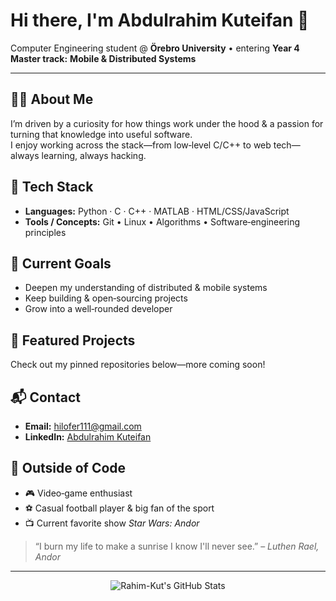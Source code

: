 # Hi there, I'm Abdulrahim Kuteifan 👋

Computer Engineering student @ **Örebro University** • entering **Year 4**  
**Master track:** **Mobile & Distributed Systems**

---

## 🧑‍💻 About Me
I’m driven by a curiosity for how things work under the hood & a passion for turning that knowledge into useful software.  
I enjoy working across the stack—from low‑level C/C++ to web tech—always learning, always hacking.

## 🔧 Tech Stack
- **Languages:** Python · C · C++ · MATLAB · HTML/CSS/JavaScript
- **Tools / Concepts:** Git • Linux • Algorithms • Software‑engineering principles

## 🎯 Current Goals
- Deepen my understanding of distributed & mobile systems  
- Keep building & open‑sourcing projects  
- Grow into a well‑rounded developer

## 🌟 Featured Projects
Check out my pinned repositories below—more coming soon!

## 📬 Contact
- **Email:** hilofer111@gmail.com  
- **LinkedIn:** [Abdulrahim Kuteifan](https://se.linkedin.com/in/abdulrahim-kuteifan-1045bb146)

## 🌱 Outside of Code
- 🎮 Video‑game enthusiast  
- ⚽️ Casual football player & big fan of the sport  
- 📺 Current favorite show *Star Wars: Andor*

> “I burn my life to make a sunrise I know I'll never see.” – *Luthen Rael, Andor*

---

<p align="center">
  <img src="https://github-readme-stats.vercel.app/api?username=Rahim-Kut&theme=vue-dark&show_icons=true&hide_border=true&count_private=true" alt="Rahim-Kut's GitHub Stats" />
</p>
